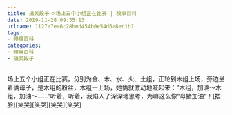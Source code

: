 ```yaml
---
title: 搞笑段子->场上五个小组正在比赛 | 糗事百科
date: 2019-11-28 09:35:13
urlname: 1127e7ea6c28bed454b0e54d6e8ed1b1
tags: 
- 糗事百科
categories:
- 糗事百科
- 搞笑段子
---
```

场上五个小组正在比赛，分别为金、木、水、火、土组，正轮到木组上场，旁边坐着俩母子，是木组的粉丝，木组一上场，她俩就激动地喊起来：“木组，加油～木组，加油～……”听着，听着，我陷入了深深地思考，为嘛这么像“母猪加油”！[捂脸][笑哭][笑哭][笑哭][笑哭]


